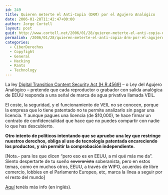 ```yaml
---
id: 249
title: Quieren meterte el Anti-Copia (DRM) por el Agujero Analógico
date: 2006-01-28T11:42:47+00:00
author: Jorge Cortell
layout: post
guid: http://www.cortell.net/2006/01/28/quieren-meterte-el-anti-copia-drm-por-el-agujero-analogico/
permalink: /2006/01/28/quieren-meterte-el-anti-copia-drm-por-el-agujero-analogico/
categories:
  - CiberDerechos
  - Copyfight
  - General
  - Hacking
  - Rants
  - Technology
---
```

La ley [Digital Transition Content Security Act (H.R.4569)](http://thomas.loc.gov/cgi-bin/query/z?c109:h4569:) &#8211; o Ley del Agujero Analógico &#8211; pretende que cada reproductor o grabador con salida analógica de EEUU responda a una señal de marca de agua privativa llamada VEIL.

El coste, la seguridad, y el funcionamiento de VEIL no se conocen, porque la empresa que lo tiene patentado no te permite analizarlo sin pagar una licencia. Y aunque pagues una licencia (de $10,000), te hace firmar un contrato de confidencialidad que hace que no puedes compartir con nadie lo que has descubierto.

**Otro intento de polí­ticos intentando que se apruebe una ley que restringe nuestros derechos, obliga al uso de tecnologí­a patentada encareciendo los productos, y sin permitir la comprobación independiente.**

[Nota.- para los que dicen &#8220;pero eso es en EEUU, a mí­ qué más me da&#8221;. Siento despertarte de tu sueño <s>soveranista</s> soberanista, pero en estos temas, como en muchos otros, EEUU, a través de WIPO, acuerdos de libre comercio, lobbies en el Parlamento Europeo, etc, marca la lí­nea a seguir por el resto del mundo]

[Aquí­](http://www.freedom-to-tinker.com/?p=958) tenéis más info (en inglés).